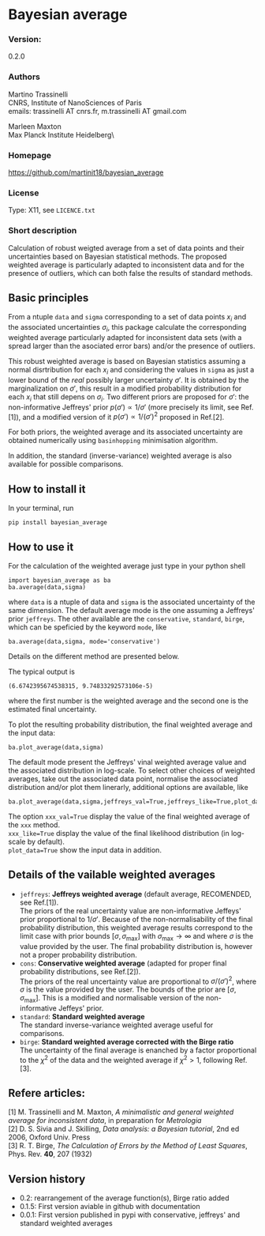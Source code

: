 # Bayesian average

### Version:
0.2.0

### Authors
Martino Trassinelli\
CNRS, Institute of NanoSciences of Paris\
emails: trassinelli AT cnrs.fr, m.trassinelli AT gmail.com

Marleen Maxton\
Max Planck Institute Heidelberg\

### Homepage
https://github.com/martinit18/bayesian_average


### License
Type: X11, see `LICENCE.txt`

### Short description

Calculation of robust weigted average from a set of data points and their uncertainties based on Bayesian statistical methods.
The proposed weighted average is particularly adapted to inconsistent data and for the presence of outliers, which can both false the results of standard methods.

## Basic principles
From a ntuple `data` and `sigma` corresponding to a set of data points $x_i$ and the associated uncertainties $\sigma_i$, this package calculate the corresponding weighted average particularly adapted for inconsistent data sets (with a spread larger than the asociated error bars) and/or the presence of outliers. 

This robust weighted average is based on Bayesian statistics assuming a normal disrtribution for each $x_i$ and considering the values in `sigma` as just a lower bound of the *real* possibly larger uncertainty $\sigma'$.
It is obtained by the marginalization on $\sigma'$, this result in a modified probability distribution for each $x_i$ that still depens on $\sigma_i$.
Two different priors are proposed for $\sigma'$: the non-informative Jeffreys' prior $p(\sigma') \propto 1/ \sigma'$ (more precisely its limit, see Ref.[1]), and a modified version of it $p(\sigma') \propto 1/ (\sigma')^2$ proposed in Ref.[2].

For both priors, the weighted average and its associated uncertainty are obtained numerically using `basinhopping` minimisation algorithm.

In addition, the standard (inverse-variance) weighted average is also available for possible comparisons.

## How to install it

In your terminal, run
```
pip install bayesian_average
```

## How to use it
For the calculation of the weighted average just type in your python shell
```
import bayesian_average as ba
ba.average(data,sigma)
```
where `data` is a ntuple of data and `sigma` is the associated uncertainty of the same dimension.
The default average mode is the one assuming a Jeffreys' prior `jeffreys`. 
The other available are the `conservative`, `standard`, `birge`, which can be speficied by the keyword `mode`, like
```
ba.average(data,sigma, mode='conservative')
```
Details on the different method are presented below.

The typical output is
```
(6.6742395674538315, 9.74833292573106e-5)
```
where the first number is the weighted average and the second one is the estimated final uncertainty.


To plot the resulting probability distribution, the final weighted average and the input data:
```
ba.plot_average(data,sigma)
```
The default mode present the Jeffreys' vinal weighted average value and the associated distribution in log-scale. 
To select other choices of weighted averages, take out the associated data point, normalise the associated distribution and/or plot them linerarly, additional options are available, like

```
ba.plot_average(data,sigma,jeffreys_val=True,jeffreys_like=True,plot_data=True,)
```
The option `xxx_val=True` display the value of the final weighted average of the `xxx` method. \
`xxx_like=True` display the value of the final likelihood distribution (in log-scale by default). \
`plot_data=True` show the input data in addition.

## Details of the vailable weighted averages

- `jeffreys`: **Jeffreys weighted average** (default average, RECOMENDED, see Ref.[1]).\
    The priors of the real uncertainty value are non-informative Jeffeys' prior proportional to $1/\sigma'$.
    Because of the non-normalisability of the final probability distribution, this weighted average results 
    correspond to the  limit case with prior bounds $[\sigma, \sigma_\mathrm{max}]$ with $\sigma_\mathrm{max} \to \infty$ and where $\sigma$ is the value provided by the user.
    The final probability distribution is, however not a proper probability distribution.
- `cons`: **Conservative weighted average** (adapted for proper final probability distributions, see Ref.[2]).\
    The priors of the real uncertainty value are proportional to $\sigma/(\sigma')^2$, where $\sigma$ is the value provided by the user.
    The bounds of the prior are $[\sigma, \sigma_\mathrm{max}]$.
    This is a modified and normalisable version of the non-informative Jeffeys' prior.
- `standard`: **Standard weighted average**\
    The standard inverse-variance weighted average useful for comparisons.
- `birge`: **Standard weighted average corrected with the Birge ratio**\
    The uncertainty of the final average is enanched by a factor proportional to the $\chi^2$ of the data and the weighted average if $\chi^2 > 1$, following Ref.[3].



## Refere articles:
[1] M. Trassinelli and M. Maxton, *A minimalistic and general weighted average for inconsistent data*, in preparation for *Metrologia* \
[2] D. S. Sivia and J. Skilling, *Data analysis: a Bayesian tutorial*, 2nd ed 2006, Oxford Univ. Press\
[3]	R. T. Birge, *The Calculation of Errors by the Method of Least Squares*, Phys. Rev. **40**, 207 (1932)

## Version history

- 0.2: rearrangement of the average function(s),
Birge ratio added
- 0.1.5: First version aviable in github with documentation
- 0.0.1: First version published in pypi with conservative, jeffreys' and standard weighted averages

